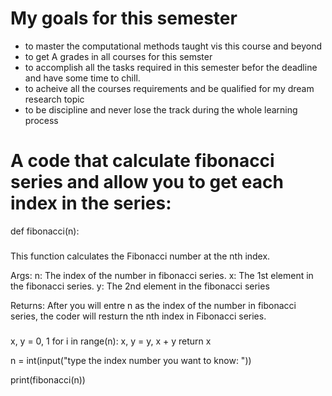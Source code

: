 # My goals for this semester
 
  - to master the computational methods taught vis this course and beyond
  - to get A grades in all courses for this semster
  - to accomplish all the tasks required in this semester befor the deadline and have some time to chill.
  - to acheive all the courses requirements and be qualified for my dream research topic
  - to be discipline and never lose the track during the whole learning process

# A code that calculate fibonacci series and allow you to get each index in the series:

def fibonacci(n):
  ###
  This function calculates the Fibonacci number at the nth index.
 
  Args:
    n: The index of the number in fibonacci series.
    x: The 1st element in the fibonacci series.
    y: The 2nd element in the fibonacci series

  Returns:
    After  you will entre n as the index of the number in fibonacci series, the coder will resturn the nth index in Fibonacci series.

  ###
  x, y = 0, 1
  for i in range(n):
    x, y = y, x + y
  return x

n = int(input("type the index number you want to know: "))

print(fibonacci(n))

